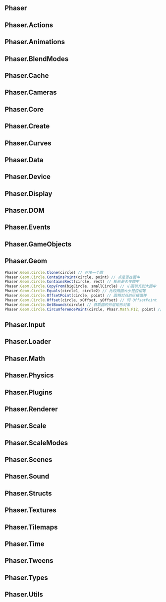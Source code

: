 ## Phaser

## Phaser.Actions

## Phaser.Animations

## Phaser.BlendModes

## Phaser.Cache

## Phaser.Cameras

## Phaser.Core

## Phaser.Create

## Phaser.Curves

## Phaser.Data

## Phaser.Device

## Phaser.Display

## Phaser.DOM

## Phaser.Events

## Phaser.GameObjects

## Phaser.Geom

```js
Phaser.Geom.Circle.Clone(circle) // 克隆一个圆
Phaser.Geom.Circle.ContainsPoint(circle, point) // 点是否在圆中
Phaser.Geom.Circle.ContainsRect(circle, rect) // 矩形是否在圆中
Phaser.Geom.Circle.CopyFrom(bigCircle, smallCircle) // 小圆填充到大圆中
Phaser.Geom.Circle.Equals(circle1, circle2) // 比较两圆大小是否相等
Phaser.Geom.Circle.OffsetPoint(circle, point) // 圆相对点的纵横偏移
Phaser.Geom.Circle.Offset(circle, xOffset, yOffset) // 同 OffsetPoint
Phaser.Geom.Circle.GetBounds(circle) // 获取圆的外层矩形对象
Phaser.Geom.Circle.CircumferencePoint(circle, Phasr.Math.PI2, point) // 在圆上的点，可以是矩形、圆形
```

## Phaser.Input

## Phaser.Loader

## Phaser.Math

## Phaser.Physics

## Phaser.Plugins

## Phaser.Renderer

## Phaser.Scale

## Phaser.ScaleModes

## Phaser.Scenes

## Phaser.Sound

## Phaser.Structs

## Phaser.Textures

## Phaser.Tilemaps

## Phaser.Time

## Phaser.Tweens

## Phaser.Types

## Phaser.Utils
